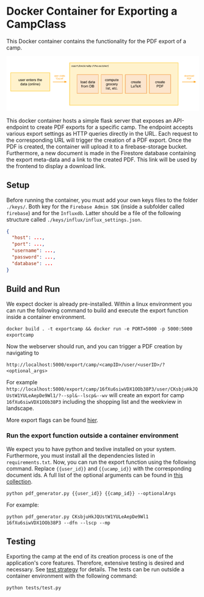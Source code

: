 # Docker Container for Exporting a CampClass

This Docker container contains the functionality for the PDF export of a camp.

![Export Overview](docu/export_overview.png)

This docker container hosts a simple flask server that exposes an API-endpoint to create PDF exports for a specific
camp. The endpoint accepts various export settings as HTTP queries directly in the URL. Each request to the
corresponding URL will trigger the creation of a PDF export. Once the PDF is created, the container will upload it to a
firebase-storage bucket. Furthermore, a new document is made in the Firestore database containing the export meta-data
and a link to the created PDF. This link will be used by the frontend to display a download link.

## Setup

Before running the container, you must add your own keys files to the folder `./keys/`. Both key for
the `Firebase Admin SDK` (inside a subfolder called ```firebase```) and for the `Influxdb`. Latter should be a file of
the following structure called `./keys/influx/influx_settings.json`.

```json
{
  "host": ...,
  "port": ...,
  "username": ...,
  "password": ...,
  "database": ...
}
```

## Build and Run

We expect docker is already pre-installed. Within a linux environment you can run the following command to build and
execute the export function inside a container environment.

```shell
docker build . -t exportcamp && docker run -e PORT=5000 -p 5000:5000 exportcamp
```

Now the webserver should run, and you can trigger a PDF creation by navigating to

```
http://localhost:5000/export/camp/<campID>/user/<userID>/?<optional_args>
```

For example
```http://localhost:5000/export/camp/16fXu6siwVDX1OOb38P3/user/CKsbjuHkJQUstW1YULeAepDe9Wl1/?--spl&--lscp&--wv```
will create an export for camp ```16fXu6siwVDX1OOb38P3``` including the shopping list and the weekview in landscape.

More export flags can be found [hier](./script/README.md).

### Run the export function outside a container environment

We expect you to have python and texlive installed on your system. Furthermore, you must install all the dependencies
listed in `requirements.txt`. Now, you can run the export function using the following command. Replace `{{user_id}}`
and `{{ucamp_id}}` with the corresponding document ids. A full list of the optional arguments can be found
in [this collection](script/README.md).

```shell
python pdf_generator.py {{user_id}} {{camp_id}} --optionalArgs
```

For example:

```shell
python pdf_generator.py CKsbjuHkJQUstW1YULeAepDe9Wl1 16fXu6siwVDX1OOb38P3 --dfn --lscp --mp
```

## Testing

Exporting the camp at the end of its creation process is one of the application's core features. Therefore, extensive
testing is desired and necessary. See [test strategy](tests/README.md) for details. The tests can be run outside a
container environment with the following command:

```shell
python tests/test.py
```